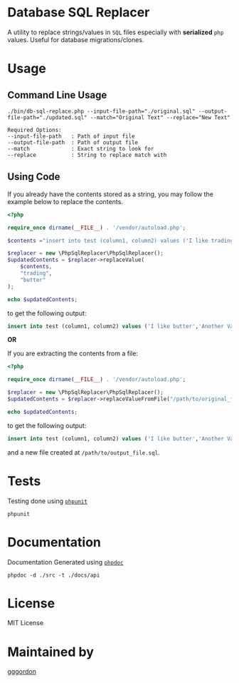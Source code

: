 
# Database SQL Replacer

A utility to replace strings/values in `SQL`  files especially with **serialized** `php` values. Useful for database migrations/clones. 

# Usage

## Command Line Usage

```
./bin/db-sql-replace.php --input-file-path="./original.sql" --output-file-path="./updated.sql" --match="Original Text" --replace="New Text"

Required Options:
--input-file-path   : Path of input file
--output-file-path  : Path of output file
--match             : Exact string to look for
--replace           : String to replace match with

```

## Using Code

If you already have the contents stored as a string, you may follow the example below to replace the contents.
```php
<?php

require_once dirname(__FILE__) . '/vendor/autoload.php';

$contents ="insert into test (column1, column2) values ('I like trading','Another Value')";

$replacer = new \PhpSqlReplacer\PhpSqlReplacer();
$updatedContents = $replacer->replaceValue(
    $contents, 
    "trading", 
    "butter"
);

echo $updatedContents;
```
to get the following output:
```sql
insert into test (column1, column2) values ('I like butter','Another Value')
```

**OR**

If you are extracting the contents from a file:

```php
<?php

require_once dirname(__FILE__) . '/vendor/autoload.php';

$replacer = new \PhpSqlReplacer\PhpSqlReplacer();
$updatedContents = $replacer->replaceValueFromFile("/path/to/original_file.sql", "trading", "butter", "/path/to/output_file.sql");

echo $updatedContents;
```
to get the following output:
```sql
insert into test (column1, column2) values ('I like butter','Another Value')
```
and a new file created at `/path/to/output_file.sql`.

# Tests

Testing done using [`phpunit`](https://phpunit.de/)

```
phpunit
```

# Documentation

Documentation Generated using [`phpdoc`](https://www.phpdoc.org/)

```
phpdoc -d ./src -t ./docs/api
```

# License

MIT License

# Maintained by

[ gggordon](https://github.com/gggordon)